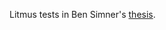 Litmus tests in Ben Simner's [thesis](https://2plus2a.com/files/drafts/top-thesis-draft-2025-03-28-clean.pdf).
